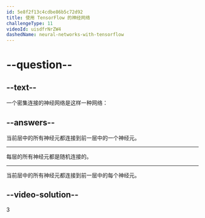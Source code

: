 ```yaml
---
id: 5e8f2f13c4cdbe86b5c72d92
title: 使用 TensorFlow 的神经网络
challengeType: 11
videoId: uisdfrNrZW4
dashedName: neural-networks-with-tensorflow
---
```


# --question--

## --text--

一个密集连接的神经网络是这样一种网络：

## --answers--

当前层中的所有神经元都连接到前一层中的一个神经元。

---

每层的所有神经元都是随机连接的。

---

当前层中的所有神经元都连接到前一层中的每个神经元。

## --video-solution--

3

